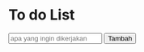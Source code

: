 # To do List
<ul>
</ul>
<input type="text" placeholder="apa yang ingin dikerjakan" />
<button onclick="add()">Tambah</button>
<script>
let sel=x=>document.querySelector(x);let add=()=>{let k=document.createElement("li");let val=sel("input[type='text']").value;k.append(val);sel("ul").append(k);}
</script>
